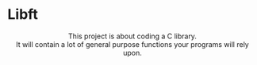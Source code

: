 # Libft

<p align="center">
	This project is about coding a C library.<br>
	It will contain a lot of general purpose functions your programs will rely upon.
</p>

